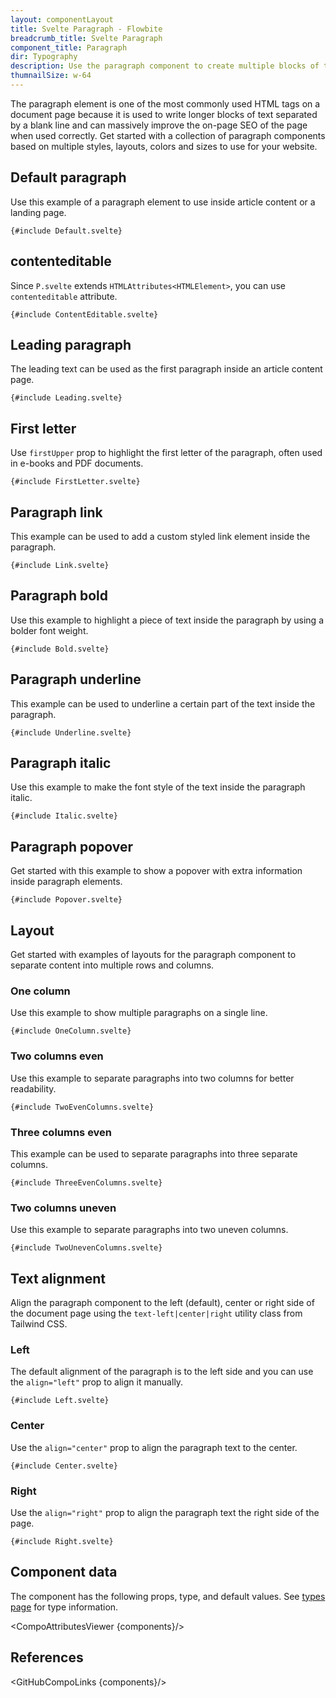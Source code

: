 ```yaml
---
layout: componentLayout
title: Svelte Paragraph - Flowbite
breadcrumb_title: Svelte Paragraph
component_title: Paragraph
dir: Typography
description: Use the paragraph component to create multiple blocks of text separated by blank lines and write content based on multiple layouts and styles
thumnailSize: w-64
---
```


<script lang="ts">
  import { CompoAttributesViewer, GitHubCompoLinks, toKebabCase } from '../../utils';
  import { Layout, P, A, Heading } from '$lib';

  const components = 'P, Layout'
</script>

The paragraph element is one of the most commonly used HTML tags on a document page because it is used to write longer blocks of text separated by a blank line and can massively improve the on-page SEO of the page when used correctly. Get started with a collection of paragraph components based on multiple styles, layouts, colors and sizes to use for your website.

## Default paragraph

Use this example of a paragraph element to use inside article content or a landing page.

```svelte example
{#include Default.svelte}
```

## contenteditable

Since `P.svelte` extends `HTMLAttributes<HTMLElement>`, you can use `contenteditable` attribute.

```svelte example
{#include ContentEditable.svelte}
```

## Leading paragraph

The leading text can be used as the first paragraph inside an article content page.

```svelte example
{#include Leading.svelte}
```

## First letter

Use `firstUpper` prop to highlight the first letter of the paragraph, often used in e-books and PDF documents.

```svelte example
{#include FirstLetter.svelte}
```

## Paragraph link

This example can be used to add a custom styled link element inside the paragraph.

```svelte example
{#include Link.svelte}
```

## Paragraph bold

Use this example to highlight a piece of text inside the paragraph by using a bolder font weight.

```svelte example
{#include Bold.svelte}
```

## Paragraph underline

This example can be used to underline a certain part of the text inside the paragraph.

```svelte example
{#include Underline.svelte}
```

## Paragraph italic

Use this example to make the font style of the text inside the paragraph italic.

```svelte example
{#include Italic.svelte}
```

## Paragraph popover

Get started with this example to show a popover with extra information inside paragraph elements.

```svelte example class="flex items-end h-96"
{#include Popover.svelte}
```

## Layout

Get started with examples of layouts for the paragraph component to separate content into multiple rows and columns.

### One column

Use this example to show multiple paragraphs on a single line.

```svelte example
{#include OneColumn.svelte}
```

### Two columns even

Use this example to separate paragraphs into two columns for better readability.

```svelte example
{#include TwoEvenColumns.svelte}
```

### Three columns even

This example can be used to separate paragraphs into three separate columns.

```svelte example
{#include ThreeEvenColumns.svelte}
```

### Two columns uneven

Use this example to separate paragraphs into two uneven columns.

```svelte example
{#include TwoUnevenColumns.svelte}
```

## Text alignment

Align the paragraph component to the left (default), center or right side of the document page using the `text-left|center|right` utility class from Tailwind CSS.

### Left

The default alignment of the paragraph is to the left side and you can use the `align="left"` prop to align it manually.

```svelte example
{#include Left.svelte}
```

### Center

Use the `align="center"` prop to align the paragraph text to the center.

```svelte example
{#include Center.svelte}
```

### Right

Use the `align="right"` prop to align the paragraph text the right side of the page.

```svelte example
{#include Right.svelte}
```

## Component data

The component has the following props, type, and default values. See [types page](/docs/pages/typescript) for type information.

<CompoAttributesViewer {components}/>

## References

<GitHubCompoLinks {components}/>

